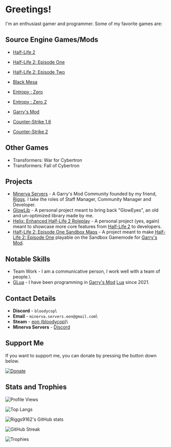 # Greetings!
I'm an enthusiast gamer and programmer. Some of my favorite games are:

## Source Engine Games/Mods
- [Half-Life 2](https://store.steampowered.com/app/220/HalfLife_2)
- [Half-Life 2: Episode One](https://store.steampowered.com/app/380/HalfLife_2_Episode_One)
- [Half-Life 2: Episode Two](https://store.steampowered.com/app/420/HalfLife_2_Episode_Two)
- [Black Mesa](https://store.steampowered.com/app/362890/Black_Mesa)
- [Entropy : Zero](https://store.steampowered.com/app/714070/Entropy__Zero)
- [Entropy : Zero 2](https://store.steampowered.com/app/1583720/Entropy__Zero_2)

- [Garry's Mod](https://store.steampowered.com/app/4000/Garrys_Mod)

- [Counter-Strike 1.6](https://store.steampowered.com/app/10/CounterStrike)
- [Counter-Strike 2](https://store.steampowered.com/app/730/CounterStrike_2)
  
## Other Games
- Transformers: War for Cybertron
- Transformers: Fall of Cybertron
  
## Projects
- [Minerva Servers](https://minerva-servers.com/discord) - A Garry's Mod Community founded by my friend, [Riggs](https://github.com/riggs9162). I take the roles of Staff Manager, Community Manager and Developer.
- [GlowLib](https://steamcommunity.com/sharedfiles/filedetails/?id=3279071164) - A personal project meant to bring back "GlowEyes", an old and un-optimized library made by me.
- [Helix: Enhanced Half-Life 2 Roleplay](https://github.com/bloodycop7/ixehl2rp) - A personal project (yes, again) meant to showcase more core features from [Half-Life 2](https://store.steampowered.com/app/220/HalfLife_2/) to developers.
- [Half-Life 2: Episode One Sandbox Maps](https://steamcommunity.com/sharedfiles/filedetails/?id=3325998244) - A project meant to make [Half-Life 2: Episode One](https://store.steampowered.com/app/380/HalfLife_2_Episode_One/) playable on the Sandbox Gamemode for [Garry's Mod](https://store.steampowered.com/app/4000/Garrys_Mod/).

## Notable Skills
- Team Work - I am a communicative person, I work well with a team of people.\
- [G](https://store.steampowered.com/app/4000/Garrys_Mod/)[Lua](https://www.lua.org/) - I have been programming in [Garry's Mod](https://store.steampowered.com/app/4000/Garrys_Mod/) [Lua](https://www.lua.org/) since 2021.

## Contact Details
- **Discord** - `bloodycop`\
- **Email** - `minerva.servers.eon@gmail.com`\
- **Steam** - [eon (bloodycop)](https://steamcommunity.com/id/bloodycop/)\
- **Minerva Servers** - [Discord](https://minerva-servers.com/discord)

## Support Me
If you want to support me, you can donate by pressing the button down below.

[![Donate](https://img.shields.io/badge/Donate-PayPal-green.svg)](https://www.paypal.me/theb3ta)

## Stats and Trophies
![Profile Views](https://komarev.com/ghpvc/?username=bloodycop7&color=blue)

![Top Langs](https://github-readme-stats.vercel.app/api/top-langs/?username=bloodycop7&layout=compact&theme=dark)

![Riggs9162's GitHub stats](https://github-readme-stats.vercel.app/api?username=bloodycop7&show_icons=true&theme=dark)

![GitHub Streak](https://github-readme-streak-stats.herokuapp.com/?user=bloodycop7&theme=dark)

![Trophies](https://github-profile-trophy.vercel.app/?username=bloodycop7&theme=darkhub)
